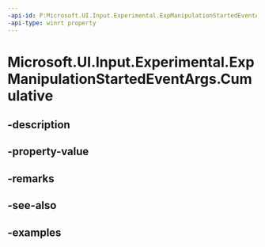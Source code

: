 ```yaml
---
-api-id: P:Microsoft.UI.Input.Experimental.ExpManipulationStartedEventArgs.Cumulative
-api-type: winrt property
---
```


# Microsoft.UI.Input.Experimental.ExpManipulationStartedEventArgs.Cumulative

<!--
public Windows.UI.Input.ManipulationDelta Cumulative { get; }
-->


## -description

## -property-value

## -remarks

## -see-also

## -examples


